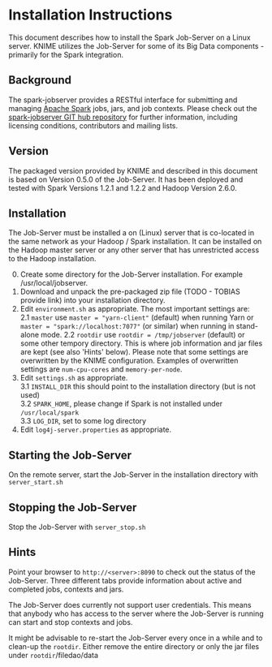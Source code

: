 # Installation Instructions 
This document describes how to install the Spark Job-Server on a Linux server. KNIME utilizes the Job-Server for some of its Big Data components - primarily for the Spark integration.


## Background
The spark-jobserver provides a RESTful interface for submitting and managing [Apache Spark](http://spark-project.org) jobs, jars, and job contexts. 
Please check out the [spark-jobserver GIT hub repository](https://github.com/spark-jobserver/spark-jobserver) for further information, including licensing conditions, contributors and mailing lists.

## Version
The packaged version provided by KNIME and described in this document is based on Version 0.5.0 of the Job-Server. It has been deployed and tested with Spark Versions 1.2.1 and 1.2.2 and Hadoop Version 2.6.0.

## Installation

The Job-Server must be installed a on (Linux) server that is co-located in the same network as your Hadoop / Spark installation. It can be installed on the Hadoop master server or any other server that has unrestricted access to the Hadoop installation. 

0. Create some directory for the Job-Server installation. For example /usr/local/jobserver.
1. Download and unpack the pre-packaged zip file (TODO - TOBIAS provide link) into your installation directory. 
2. Edit `environment.sh` as appropriate. The most important settings are:    
  2.1 `master` use `master = "yarn-client"` (default) when running Yarn or `master = "spark://localhost:7077"` (or similar) when running in stand-alone mode. 
  2.2 `rootdir` use `rootdir = /tmp/jobserver` (default) or some other tempory directory. This is where job information and jar files are kept (see also 'Hints' below).
  Please note that some settings are overwritten by the KNIME configuration. Examples of overwritten settings are `num-cpu-cores` and `memory-per-node`.
3. Edit `settings.sh` as appropriate.    
  3.1 `INSTALL_DIR` this should point to the installation directory (but is not used)     
  3.2 `SPARK_HOME`, please change if Spark is not installed under `/usr/local/spark`     
  3.3 `LOG_DIR`, set to some log directory     
4. Edit `log4j-server.properties` as appropriate.   
   
## Starting the Job-Server
On the remote server, start the Job-Server in the installation directory with `server_start.sh` 

## Stopping the Job-Server
Stop the Job-Server with `server_stop.sh`

## Hints
Point your browser to `http://<server>:8090` to check out the status of the Job-Server. Three different tabs provide information about active and completed jobs, contexts and jars.

The Job-Server does currently not support user credentials. This means that anybody who has access to the server where the Job-Server is running can start and stop contexts and jobs. 

It might be advisable to re-start the Job-Server every once in a while and to clean-up the `rootdir`. Either remove the entire directory or only the jar files under `rootdir`/filedao/data


